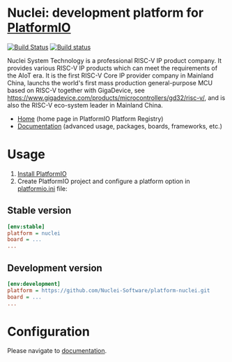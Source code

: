 # Nuclei: development platform for [PlatformIO](http://platformio.org)
[![Build Status](https://travis-ci.com/Nuclei-Software/platform-nuclei.svg?branch=master)](https://travis-ci.com/Nuclei-Software/platform-nuclei)
[![Build status](https://ci.appveyor.com/api/projects/status/cy7mc2qbd5yalr41?svg=true)](https://ci.appveyor.com/project/fanghuaqi/platform-nuclei)

Nuclei System Technology is a professional RISC-V IP product company.
It provides various RISC-V IP products which can meet the requirements of the AIoT era.
It is the first RISC-V Core IP provider company in Mainland China, launchs the world's
first mass production general-purpose MCU based on RISC-V together with GigaDevice,
see https://www.gigadevice.com/products/microcontrollers/gd32/risc-v/, and is also
the RISC-V eco-system leader in Mainland China.

* [Home](http://platformio.org/platforms/nuclei) (home page in PlatformIO Platform Registry)
* [Documentation](http://docs.platformio.org/page/platforms/nuclei.html) (advanced usage, packages, boards, frameworks, etc.)

# Usage

1. [Install PlatformIO](http://platformio.org)
2. Create PlatformIO project and configure a platform option in [platformio.ini](http://docs.platformio.org/page/projectconf.html) file:

## Stable version

```ini
[env:stable]
platform = nuclei
board = ...
...
```

## Development version

```ini
[env:development]
platform = https://github.com/Nuclei-Software/platform-nuclei.git
board = ...
...
```

# Configuration

Please navigate to [documentation](http://docs.platformio.org/page/platforms/nuclei.html).
